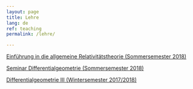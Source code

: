 ```yaml
---
layout: page
title: Lehre
lang: de
ref: teaching
permalink: /lehre/

---
```


[Einführung in die allgemeine Relativitätstheorie (Sommersemester 2018)](http://geometricanalysis.mi.fu-berlin.de/teaching/teaching-SS18.html#lec:gr)

[Seminar Differentialgeometrie (Sommersemester 2018)](http://geometricanalysis.mi.fu-berlin.de/teaching/teaching-SS18.html#sem:dg)

[Differentialgeometrie III (Wintersemester 2017/2018)](http://geometricanalysis.mi.fu-berlin.de/teaching/teaching-WS1718.html#lec:dg3)
